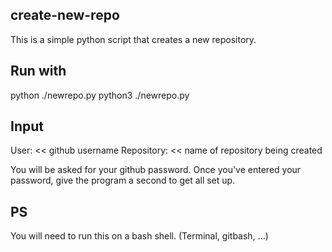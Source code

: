 ## create-new-repo ##
This is a simple python script that creates a new repository.

## Run with ##
python ./newrepo.py
python3 ./newrepo.py

## Input ##
User: << github username
Repository: << name of repository being created

You will be asked for your github password.
Once you've entered your password, give the program a second to get all set up.

## PS ##
You will need to run this on a bash shell. (Terminal, gitbash, ...)
